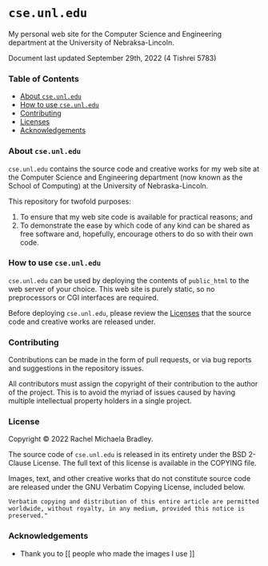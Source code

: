 # `cse.unl.edu`
My personal web site for the Computer Science and Engineering department
at the University of Nebraksa-Lincoln.

Document last updated September 29th, 2022 (4 Tishrei 5783)

### Table of Contents
- [About `cse.unl.edu`](#about-cseunledu)
- [How to use `cse.unl.edu`](#how-to-use-cseunledu)
- [Contributing](#contributing)
- [Licenses](#license)
- [Acknowledgements](#acknowledgements)

### About `cse.unl.edu`

`cse.unl.edu` contains the source code and creative works for my web site
at the Computer Science and Engineering department (now known as the
School of Computing) at the University of Nebraska-Lincoln.

This repository for twofold purposes:
1. To ensure that my web site code is available for practical reasons; and
2. To demonstrate the ease by which code of any kind can be shared as free
software and, hopefully, encourage others to do so with their own code.

### How to use `cse.unl.edu`

`cse.unl.edu` can be used by deploying the contents of `public_html` to the
web server of your choice. This web site is purely static, so no preprocessors
or CGI interfaces are required.

Before deploying `cse.unl.edu`, please review the [Licenses](#licenses) that
the source code and creative works are released under.

### Contributing

Contributions can be made in the form of pull requests, or via bug reports
and suggestions in the repository issues.

All contributors must assign the copyright of their contribution to the author
of the project. This is to avoid the myriad of issues caused by having 
multiple intellectual property holders in a single project.

### License

Copyright &copy; 2022 Rachel Michaela Bradley.

The source code of `cse.unl.edu` is released in its entirety under the
BSD 2-Clause License. The full text of this license is available in the
COPYING file.

Images, text, and other creative works that do not constitute source
code are released under the GNU Verbatim Copying License, included below.

```
Verbatim copying and distribution of this entire article are permitted
worldwide, without royalty, in any medium, provided this notice is preserved."
```

### Acknowledgements

- Thank you to [[ people who made the images I use ]]
